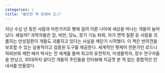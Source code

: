 ```yaml
---
categories: i
title: "볼만한 책 포에버 도그"
---
```

지난 수십 년 동안 사람과 마찬가지로 병에 걸려 이른 나이에 세상을 떠나는 개들이 늘어났다. 왜일까? 과학자들은 암, 비만, 당뇨, 장기 기능 퇴화, 자가 면역 질환 등 사람을 괴롭히는 만성질환이 개들도 괴롭히고 있다는 사실을 깨닫기 시작했다. 이 책은 반려견을 보호할 수 있는 실용적이고 검증된 도구를 제공한다. 세계적인 펫케어 전문가인 로드니 하비브와 캐런 베커 박사는 전 세계를 돌며 최고의 유전학자, 미생물학자, 장수 연구자들을 만났고, 30대까지 살다간 개들의 주인들을 인터뷰해 지금껏 본 적 없는 종합적인 안내서를 만들었다.
